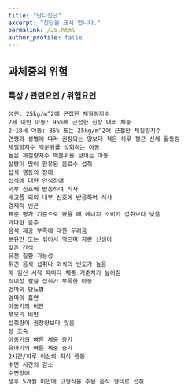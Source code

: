 ```yaml
---
title: "난다진단"
excerpt: "진단을 표시 합니다."
permalink: /25.html
author_profile: false
---
```

## 과체중의 위험


### 특성 / 관련요인 / 위험요인

>                
                               
    성인: 25kg/m^2에 근접한 체질량지수
    2세 미만 아동: 95%에 근접한 신장 대비 체중
    2~18세 아동: 85% 또는 25kg/m^2에 근접한 체질량지수
    연령과 성별에 따라 권장되는 양보다 적은 하루 평균 신체 활동량
    체질량지수 백분위를 상회하는 아동
    높은 체질량지수 백분위를 보이는 아동
    설탕이 많이 함유된 음료수 섭취
    섭식 행동의 장애
    섭식에 대한 인식장애
    외부 신호에 반응하여 식사
    배고픔 외의 내부 신호에 반응하여 식사
    경제적 빈곤
    표준 평가 기준으로 봤을 때 에너지 소비가 섭취보다 낮음
    과다한 음주
    음식 제공 부족에 대한 두려움
    분유만 또는 섞어서 먹으며 자란 신생아
    잦은 간식
    유전 질환 가능성
    튀긴 음식 섭취나 외식의 빈도가 높음
    매 임신 시작 때마다 체중 기준치가 높아짐
    식이성 칼슘 섭취가 부족한 아동
    엄마의 당뇨병
    엄마의 흡연
    아동기의 비만
    부모의 비만
    섭취량이 권장량보다 많음
    성 조숙
    아동기의 빠른 체중 증가
    유아기의 빠른 체중 증가
    2시간/하루 이상의 좌식 행동
    수면 시간의 감소
    수면장애
    생후 5개월 미만에 고형식을 주된 음식 형태로 섭취
